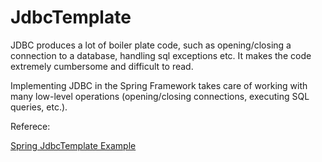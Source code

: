 # JdbcTemplate

JDBC produces a lot of boiler plate code, such as opening/closing a connection to a database, handling sql exceptions etc. It makes the code extremely cumbersome and difficult to read.

Implementing JDBC in the Spring Framework takes care of working with many low-level operations (opening/closing connections, executing SQL queries, etc.).



Referece: 

[Spring JdbcTemplate Example](https://www.digitalocean.com/community/tutorials/spring-jdbctemplate-example)